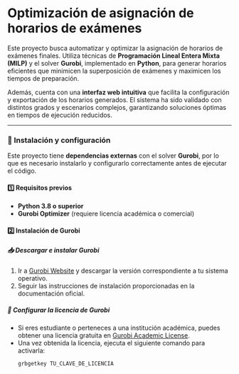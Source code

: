# Optimización de asignación de horarios de exámenes
Este proyecto busca automatizar y optimizar la asignación de horarios de exámenes finales. Utiliza técnicas de **Programación Lineal Entera Mixta (MILP)** y el solver **Gurobi**, implementado en **Python**, para generar horarios eficientes que minimicen la superposición de exámenes y maximicen los tiempos de preparación.  

Además, cuenta con una **interfaz web intuitiva** que facilita la configuración y exportación de los horarios generados. El sistema ha sido validado con distintos grados y escenarios complejos, garantizando soluciones óptimas en tiempos de ejecución reducidos.  

---

### 📌 Instalación y configuración  

Este proyecto tiene **dependencias externas** con el solver **Gurobi**, por lo que es necesario instalarlo y configurarlo correctamente antes de ejecutar el código.  

#### 1️⃣ Requisitos previos  
- **Python 3.8 o superior**  
- **Gurobi Optimizer** (requiere licencia académica o comercial)  

#### 2️⃣ Instalación de Gurobi  

##### 📥 Descargar e instalar Gurobi  
1. Ir a [Gurobi Website](https://www.gurobi.com/downloads/) y descargar la versión correspondiente a tu sistema operativo.  
2. Seguir las instrucciones de instalación proporcionadas en la documentación oficial.  

##### 🔑 Configurar la licencia de Gurobi  
- Si eres estudiante o perteneces a una institución académica, puedes obtener una licencia gratuita en [Gurobi Academic License](https://www.gurobi.com/academia/academic-program-and-licenses/).  
- Una vez obtenida la licencia, ejecuta el siguiente comando para activarla:  
  ```sh
  grbgetkey TU_CLAVE_DE_LICENCIA
